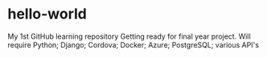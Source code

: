 # hello-world
My 1st GitHub learning repository
Getting ready for final year project.
Will require Python; Django; Cordova; Docker; Azure; PostgreSQL; various API's
